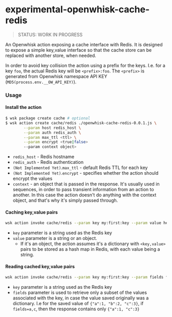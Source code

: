 # experimental-openwhisk-cache-redis

> STATUS: WORK IN PROGRESS

An Openwhisk action exposing a cache interface with Redis.
It is designed to expose a simple key,value interface so that the cache store can be replaced with another store, when needed.

In order to avoid key collision the action using a prefix for the keys. I.e. for a key `foo`, the actual Redis key will be `<prefix>:foo`. The `<prefix>` is generated from Openwhisk namespace API KEY (`MD5(process.env.__OW_API_KEY)`).

### Usage

#### Install the action

```bash
$ wsk package create cache # optional
$ wsk action create cache/redis ./openwhisk-cache-redis-0.0.1.js \
        --param host redis_host \
        --param auth redis_auth \
        --param max_ttl <ttl> \
        --param encrypt <true|false>
        --param context object>
```

* `redis_host` - Redis hostname
* `redis_auth` - Redis authentication
* `(Not Implemented Yet)`.`max_ttl` - default Redis TTL for each key
* `(Not Implemented Yet)`.`encrypt` - specifies whether the action should encrypt the values
* `context` - an object that is passed in the response. It's usually used in sequences, in order to pass transient information from an action to another. In this case the action doesn't do anything with the context object, and that's why it's simply passed through.

#### Caching key,value pairs

```bash
wsk action invoke cache/redis --param key my:first:key --param value hello-world
```

* `key` parameter is a string used as the Redis key
* `value` parameter is a string or an object.
  *  If it's an object, the action assumes it's a dictionary with `<key,value>` pairs to be stored as a hash map in Redis, with each value being a string.

#### Reading cached key,value pairs

```bash
wsk action invoke cache/redis --param key my:first:key --param fields field1,field2, field3
```

* `key` parameter is a string used as the Redis key
* `fields` parameter is used to retrieve only a subset of the values associated with the key, in case the value saved originally was a dictionary. I.e for the saved value of `{"a":1, "b":2, "c":3}`, if `fields=a,c`, then the response contains only `{"a":1, "c":3}`
